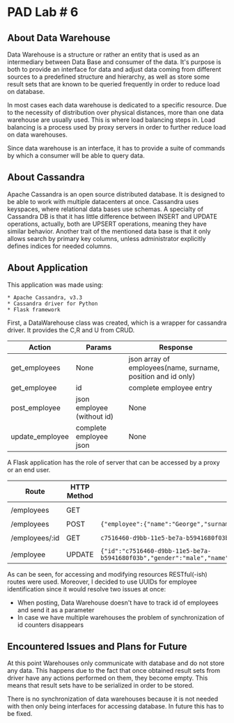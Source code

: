 # PAD Lab \# 6

## About Data Warehouse

  Data Warehouse is a structure or rather an entity that is used as an intermediary between Data Base and consumer of the data. It's purpose is both to provide an interface for data and adjust data coming from different sources to a predefined structure and hierarchy, as well as store some result sets that are known to be queried frequently in order to reduce load on database. 

  In most cases each data warehouse is dedicated to a specific resource.
  Due to the necessity of distribution over physical distances, more than one data warehouse are usually used. This is where load balancing steps in. Load balancing is a process used by proxy servers in order to further reduce load on data warehouses.

  Since data warehouse is an interface, it has to provide a suite of commands by which a consumer will be able to query data. 

## About Cassandra

  Apache Cassandra is an open source distributed database. It is designed to be able to work with multiple datacenters at once. Cassandra uses keyspaces, where relational data bases use schemas. A specialty of Cassandra DB is that it has little difference between INSERT and UPDATE operations, actually, both are UPSERT operations, meaning they have similar behavior. 
  Another trait of the mentioned data base is that it only allows search by primary key columns, unless administrator explicitly defines indices for needed columns.

## About Application

  This application was made using:

    * Apache Cassandra, v3.3
    * Cassandra driver for Python
    * Flask framework

  First, a DataWarehouse class was created, which is a wrapper for cassandra driver. It provides the C,R and U from CRUD.

   Action | Params | Response 
   ------------- |-------------| -----
   get_employees | None | json array of employees(name, surname, position and id only) 
   get_employee | id | complete employee entry 
   post_employee | json employee (without id) | None 
   update_employee | complete employee json | None 

  A Flask application has the role of server that can be accessed by a proxy or an end user.

   Route | HTTP Method | ex Request | ex Response 
   ------ | ---- | ----------- | ---------- 
   /employees | GET | | `[{"name":"George","surname":"Pliskin","position":"CFO","id":"a971fd90-da35-11e5-9f0d-0bbbe57c8d4f"}]` 
   /employees | POST | `{"employee":{"name":"George","surname":"Pliskin","gender":"male","position":"CFO","salary":"1000"}}` | `{"code":"200"}` 
   /employees/:id | GET | `c7516460-d9bb-11e5-be7a-b5941680f03b` | `{"id":"c7516460-d9bb-11e5-be7a-b5941680f03b","gender":"male","name":"Jora","position":"CEO","salary":"1000000","surname":"Kardan"}` 
   /employee | UPDATE | `{"id":"c7516460-d9bb-11e5-be7a-b5941680f03b","gender":"male","name":"George","position":"CEO","salary":"1000000","surname":"Kardan"}` | `{"code":"200"}` 

As can be seen, for accessing and modifying resources RESTful(-ish) routes were used.
Moreover, I decided to use UUIDs for employee identification since it would resolve two issues at once:

  * When posting, Data Warehouse doesn't have to track id of employees and send it as a parameter
  * In case we have multiple warehouses the problem of synchronization of id counters disappears


## Encountered Issues and Plans for Future

At this point Warehouses only communicate with database and do not store any data. This happens due to the fact that once obtained result sets from driver have any actions performed on them, they become empty. This means that result sets have to be serialized in order to be stored.

There is no synchronization of data warehouses because it is not needed with then only being interfaces for accessing database. In future this has to be fixed.